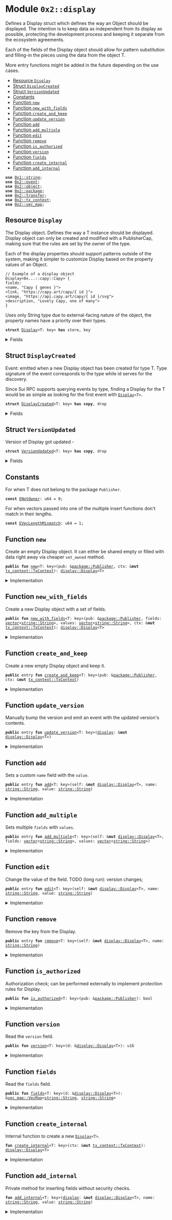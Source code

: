
<a name="0x2_display"></a>

# Module `0x2::display`

Defines a Display struct which defines the way an Object
should be displayed. The intention is to keep data as independent
from its display as possible, protecting the development process
and keeping it separate from the ecosystem agreements.

Each of the fields of the Display object should allow for pattern
substitution and filling-in the pieces using the data from the object T.

More entry functions might be added in the future depending on the use cases.


-  [Resource `Display`](#0x2_display_Display)
-  [Struct `DisplayCreated`](#0x2_display_DisplayCreated)
-  [Struct `VersionUpdated`](#0x2_display_VersionUpdated)
-  [Constants](#@Constants_0)
-  [Function `new`](#0x2_display_new)
-  [Function `new_with_fields`](#0x2_display_new_with_fields)
-  [Function `create_and_keep`](#0x2_display_create_and_keep)
-  [Function `update_version`](#0x2_display_update_version)
-  [Function `add`](#0x2_display_add)
-  [Function `add_multiple`](#0x2_display_add_multiple)
-  [Function `edit`](#0x2_display_edit)
-  [Function `remove`](#0x2_display_remove)
-  [Function `is_authorized`](#0x2_display_is_authorized)
-  [Function `version`](#0x2_display_version)
-  [Function `fields`](#0x2_display_fields)
-  [Function `create_internal`](#0x2_display_create_internal)
-  [Function `add_internal`](#0x2_display_add_internal)


<pre><code><b>use</b> <a href="dependencies/move-stdlib/string.md#0x1_string">0x1::string</a>;
<b>use</b> <a href="event.md#0x2_event">0x2::event</a>;
<b>use</b> <a href="object.md#0x2_object">0x2::object</a>;
<b>use</b> <a href="package.md#0x2_package">0x2::package</a>;
<b>use</b> <a href="transfer.md#0x2_transfer">0x2::transfer</a>;
<b>use</b> <a href="tx_context.md#0x2_tx_context">0x2::tx_context</a>;
<b>use</b> <a href="vec_map.md#0x2_vec_map">0x2::vec_map</a>;
</code></pre>



<a name="0x2_display_Display"></a>

## Resource `Display`

The Display<T> object. Defines the way a T instance should be
displayed. Display object can only be created and modified with
a PublisherCap, making sure that the rules are set by the owner
of the type.

Each of the display properties should support patterns outside
of the system, making it simpler to customize Display based
on the property values of an Object.
```
// Example of a display object
Display<0x...::capy::Capy> {
fields:
<name, "Capy { genes }">
<link, "https://capy.art/capy/{ id }">
<image, "https://api.capy.art/capy/{ id }/svg">
<description, "Lovely Capy, one of many">
}
```

Uses only String type due to external-facing nature of the object,
the property names have a priority over their types.


<pre><code><b>struct</b> <a href="display.md#0x2_display_Display">Display</a>&lt;T: key&gt; <b>has</b> store, key
</code></pre>



<details>
<summary>Fields</summary>


<dl>
<dt>
<code>id: <a href="object.md#0x2_object_UID">object::UID</a></code>
</dt>
<dd>

</dd>
<dt>
<code>fields: <a href="vec_map.md#0x2_vec_map_VecMap">vec_map::VecMap</a>&lt;<a href="dependencies/move-stdlib/string.md#0x1_string_String">string::String</a>, <a href="dependencies/move-stdlib/string.md#0x1_string_String">string::String</a>&gt;</code>
</dt>
<dd>
 Contains fields for display. Currently supported
 fields are: name, link, image and description.
</dd>
<dt>
<code>version: u16</code>
</dt>
<dd>
 Version that can only be updated manually by the Publisher.
</dd>
</dl>


</details>

<a name="0x2_display_DisplayCreated"></a>

## Struct `DisplayCreated`

Event: emitted when a new Display object has been created for type T.
Type signature of the event corresponds to the type while id serves for
the discovery.

Since Sui RPC supports querying events by type, finding a Display for the T
would be as simple as looking for the first event with <code><a href="display.md#0x2_display_Display">Display</a>&lt;T&gt;</code>.


<pre><code><b>struct</b> <a href="display.md#0x2_display_DisplayCreated">DisplayCreated</a>&lt;T: key&gt; <b>has</b> <b>copy</b>, drop
</code></pre>



<details>
<summary>Fields</summary>


<dl>
<dt>
<code>id: <a href="object.md#0x2_object_ID">object::ID</a></code>
</dt>
<dd>

</dd>
</dl>


</details>

<a name="0x2_display_VersionUpdated"></a>

## Struct `VersionUpdated`

Version of Display got updated -


<pre><code><b>struct</b> <a href="display.md#0x2_display_VersionUpdated">VersionUpdated</a>&lt;T: key&gt; <b>has</b> <b>copy</b>, drop
</code></pre>



<details>
<summary>Fields</summary>


<dl>
<dt>
<code>id: <a href="object.md#0x2_object_ID">object::ID</a></code>
</dt>
<dd>

</dd>
<dt>
<code>version: u16</code>
</dt>
<dd>

</dd>
<dt>
<code>fields: <a href="vec_map.md#0x2_vec_map_VecMap">vec_map::VecMap</a>&lt;<a href="dependencies/move-stdlib/string.md#0x1_string_String">string::String</a>, <a href="dependencies/move-stdlib/string.md#0x1_string_String">string::String</a>&gt;</code>
</dt>
<dd>

</dd>
</dl>


</details>

<a name="@Constants_0"></a>

## Constants


<a name="0x2_display_ENotOwner"></a>

For when T does not belong to the package <code>Publisher</code>.


<pre><code><b>const</b> <a href="display.md#0x2_display_ENotOwner">ENotOwner</a>: u64 = 0;
</code></pre>



<a name="0x2_display_EVecLengthMismatch"></a>

For when vectors passed into one of the multiple insert functions
don't match in their lengths.


<pre><code><b>const</b> <a href="display.md#0x2_display_EVecLengthMismatch">EVecLengthMismatch</a>: u64 = 1;
</code></pre>



<a name="0x2_display_new"></a>

## Function `new`

Create an empty Display object. It can either be shared empty or filled
with data right away via cheaper <code>set_owned</code> method.


<pre><code><b>public</b> <b>fun</b> <a href="display.md#0x2_display_new">new</a>&lt;T: key&gt;(pub: &<a href="package.md#0x2_package_Publisher">package::Publisher</a>, ctx: &<b>mut</b> <a href="tx_context.md#0x2_tx_context_TxContext">tx_context::TxContext</a>): <a href="display.md#0x2_display_Display">display::Display</a>&lt;T&gt;
</code></pre>



<details>
<summary>Implementation</summary>


<pre><code><b>public</b> <b>fun</b> <a href="display.md#0x2_display_new">new</a>&lt;T: key&gt;(pub: &Publisher, ctx: &<b>mut</b> TxContext): <a href="display.md#0x2_display_Display">Display</a>&lt;T&gt; {
    <b>assert</b>!(<a href="display.md#0x2_display_is_authorized">is_authorized</a>&lt;T&gt;(pub), <a href="display.md#0x2_display_ENotOwner">ENotOwner</a>);
    <a href="display.md#0x2_display_create_internal">create_internal</a>(ctx)
}
</code></pre>



</details>

<a name="0x2_display_new_with_fields"></a>

## Function `new_with_fields`

Create a new Display<T> object with a set of fields.


<pre><code><b>public</b> <b>fun</b> <a href="display.md#0x2_display_new_with_fields">new_with_fields</a>&lt;T: key&gt;(pub: &<a href="package.md#0x2_package_Publisher">package::Publisher</a>, fields: <a href="dependencies/move-stdlib/vector.md#0x1_vector">vector</a>&lt;<a href="dependencies/move-stdlib/string.md#0x1_string_String">string::String</a>&gt;, values: <a href="dependencies/move-stdlib/vector.md#0x1_vector">vector</a>&lt;<a href="dependencies/move-stdlib/string.md#0x1_string_String">string::String</a>&gt;, ctx: &<b>mut</b> <a href="tx_context.md#0x2_tx_context_TxContext">tx_context::TxContext</a>): <a href="display.md#0x2_display_Display">display::Display</a>&lt;T&gt;
</code></pre>



<details>
<summary>Implementation</summary>


<pre><code><b>public</b> <b>fun</b> <a href="display.md#0x2_display_new_with_fields">new_with_fields</a>&lt;T: key&gt;(
    pub: &Publisher, fields: <a href="dependencies/move-stdlib/vector.md#0x1_vector">vector</a>&lt;String&gt;, values: <a href="dependencies/move-stdlib/vector.md#0x1_vector">vector</a>&lt;String&gt;, ctx: &<b>mut</b> TxContext
): <a href="display.md#0x2_display_Display">Display</a>&lt;T&gt; {
    <b>let</b> len = <a href="dependencies/move-stdlib/vector.md#0x1_vector_length">vector::length</a>(&fields);
    <b>assert</b>!(len == <a href="dependencies/move-stdlib/vector.md#0x1_vector_length">vector::length</a>(&values), <a href="display.md#0x2_display_EVecLengthMismatch">EVecLengthMismatch</a>);

    <b>let</b> <b>mut</b> i = 0;
    <b>let</b> <b>mut</b> <a href="display.md#0x2_display">display</a> = <a href="display.md#0x2_display_new">new</a>&lt;T&gt;(pub, ctx);
    <b>while</b> (i &lt; len) {
        <a href="display.md#0x2_display_add_internal">add_internal</a>(&<b>mut</b> <a href="display.md#0x2_display">display</a>, *<a href="dependencies/move-stdlib/vector.md#0x1_vector_borrow">vector::borrow</a>(&fields, i), *<a href="dependencies/move-stdlib/vector.md#0x1_vector_borrow">vector::borrow</a>(&values, i));
        i = i + 1;
    };

    <a href="display.md#0x2_display">display</a>
}
</code></pre>



</details>

<a name="0x2_display_create_and_keep"></a>

## Function `create_and_keep`

Create a new empty Display<T> object and keep it.


<pre><code><b>public</b> entry <b>fun</b> <a href="display.md#0x2_display_create_and_keep">create_and_keep</a>&lt;T: key&gt;(pub: &<a href="package.md#0x2_package_Publisher">package::Publisher</a>, ctx: &<b>mut</b> <a href="tx_context.md#0x2_tx_context_TxContext">tx_context::TxContext</a>)
</code></pre>



<details>
<summary>Implementation</summary>


<pre><code>entry <b>public</b> <b>fun</b> <a href="display.md#0x2_display_create_and_keep">create_and_keep</a>&lt;T: key&gt;(pub: &Publisher, ctx: &<b>mut</b> TxContext) {
    <a href="transfer.md#0x2_transfer_public_transfer">transfer::public_transfer</a>(<a href="display.md#0x2_display_new">new</a>&lt;T&gt;(pub, ctx), sender(ctx))
}
</code></pre>



</details>

<a name="0x2_display_update_version"></a>

## Function `update_version`

Manually bump the version and emit an event with the updated version's contents.


<pre><code><b>public</b> entry <b>fun</b> <a href="display.md#0x2_display_update_version">update_version</a>&lt;T: key&gt;(<a href="display.md#0x2_display">display</a>: &<b>mut</b> <a href="display.md#0x2_display_Display">display::Display</a>&lt;T&gt;)
</code></pre>



<details>
<summary>Implementation</summary>


<pre><code>entry <b>public</b> <b>fun</b> <a href="display.md#0x2_display_update_version">update_version</a>&lt;T: key&gt;(
    <a href="display.md#0x2_display">display</a>: &<b>mut</b> <a href="display.md#0x2_display_Display">Display</a>&lt;T&gt;
) {
    <a href="display.md#0x2_display">display</a>.version = <a href="display.md#0x2_display">display</a>.version + 1;
    <a href="event.md#0x2_event_emit">event::emit</a>(<a href="display.md#0x2_display_VersionUpdated">VersionUpdated</a>&lt;T&gt; {
        version: <a href="display.md#0x2_display">display</a>.version,
        fields: *&<a href="display.md#0x2_display">display</a>.fields,
        id: <a href="object.md#0x2_object_uid_to_inner">object::uid_to_inner</a>(&<a href="display.md#0x2_display">display</a>.id),
    })
}
</code></pre>



</details>

<a name="0x2_display_add"></a>

## Function `add`

Sets a custom <code>name</code> field with the <code>value</code>.


<pre><code><b>public</b> entry <b>fun</b> <a href="display.md#0x2_display_add">add</a>&lt;T: key&gt;(self: &<b>mut</b> <a href="display.md#0x2_display_Display">display::Display</a>&lt;T&gt;, name: <a href="dependencies/move-stdlib/string.md#0x1_string_String">string::String</a>, value: <a href="dependencies/move-stdlib/string.md#0x1_string_String">string::String</a>)
</code></pre>



<details>
<summary>Implementation</summary>


<pre><code>entry <b>public</b> <b>fun</b> <a href="display.md#0x2_display_add">add</a>&lt;T: key&gt;(self: &<b>mut</b> <a href="display.md#0x2_display_Display">Display</a>&lt;T&gt;, name: String, value: String) {
    <a href="display.md#0x2_display_add_internal">add_internal</a>(self, name, value)
}
</code></pre>



</details>

<a name="0x2_display_add_multiple"></a>

## Function `add_multiple`

Sets multiple <code>fields</code> with <code>values</code>.


<pre><code><b>public</b> entry <b>fun</b> <a href="display.md#0x2_display_add_multiple">add_multiple</a>&lt;T: key&gt;(self: &<b>mut</b> <a href="display.md#0x2_display_Display">display::Display</a>&lt;T&gt;, fields: <a href="dependencies/move-stdlib/vector.md#0x1_vector">vector</a>&lt;<a href="dependencies/move-stdlib/string.md#0x1_string_String">string::String</a>&gt;, values: <a href="dependencies/move-stdlib/vector.md#0x1_vector">vector</a>&lt;<a href="dependencies/move-stdlib/string.md#0x1_string_String">string::String</a>&gt;)
</code></pre>



<details>
<summary>Implementation</summary>


<pre><code>entry <b>public</b> <b>fun</b> <a href="display.md#0x2_display_add_multiple">add_multiple</a>&lt;T: key&gt;(
    self: &<b>mut</b> <a href="display.md#0x2_display_Display">Display</a>&lt;T&gt;, fields: <a href="dependencies/move-stdlib/vector.md#0x1_vector">vector</a>&lt;String&gt;, values: <a href="dependencies/move-stdlib/vector.md#0x1_vector">vector</a>&lt;String&gt;
) {
    <b>let</b> len = <a href="dependencies/move-stdlib/vector.md#0x1_vector_length">vector::length</a>(&fields);
    <b>assert</b>!(len == <a href="dependencies/move-stdlib/vector.md#0x1_vector_length">vector::length</a>(&values), <a href="display.md#0x2_display_EVecLengthMismatch">EVecLengthMismatch</a>);

    <b>let</b> <b>mut</b> i = 0;
    <b>while</b> (i &lt; len) {
        <a href="display.md#0x2_display_add_internal">add_internal</a>(self, *<a href="dependencies/move-stdlib/vector.md#0x1_vector_borrow">vector::borrow</a>(&fields, i), *<a href="dependencies/move-stdlib/vector.md#0x1_vector_borrow">vector::borrow</a>(&values, i));
        i = i + 1;
    };
}
</code></pre>



</details>

<a name="0x2_display_edit"></a>

## Function `edit`

Change the value of the field.
TODO (long run): version changes;


<pre><code><b>public</b> entry <b>fun</b> <a href="display.md#0x2_display_edit">edit</a>&lt;T: key&gt;(self: &<b>mut</b> <a href="display.md#0x2_display_Display">display::Display</a>&lt;T&gt;, name: <a href="dependencies/move-stdlib/string.md#0x1_string_String">string::String</a>, value: <a href="dependencies/move-stdlib/string.md#0x1_string_String">string::String</a>)
</code></pre>



<details>
<summary>Implementation</summary>


<pre><code>entry <b>public</b> <b>fun</b> <a href="display.md#0x2_display_edit">edit</a>&lt;T: key&gt;(self: &<b>mut</b> <a href="display.md#0x2_display_Display">Display</a>&lt;T&gt;, name: String, value: String) {
    <b>let</b> (_, _) = <a href="vec_map.md#0x2_vec_map_remove">vec_map::remove</a>(&<b>mut</b> self.fields, &name);
    <a href="display.md#0x2_display_add_internal">add_internal</a>(self, name, value)
}
</code></pre>



</details>

<a name="0x2_display_remove"></a>

## Function `remove`

Remove the key from the Display.


<pre><code><b>public</b> entry <b>fun</b> <a href="display.md#0x2_display_remove">remove</a>&lt;T: key&gt;(self: &<b>mut</b> <a href="display.md#0x2_display_Display">display::Display</a>&lt;T&gt;, name: <a href="dependencies/move-stdlib/string.md#0x1_string_String">string::String</a>)
</code></pre>



<details>
<summary>Implementation</summary>


<pre><code>entry <b>public</b> <b>fun</b> <a href="display.md#0x2_display_remove">remove</a>&lt;T: key&gt;(self: &<b>mut</b> <a href="display.md#0x2_display_Display">Display</a>&lt;T&gt;, name: String) {
    <a href="vec_map.md#0x2_vec_map_remove">vec_map::remove</a>(&<b>mut</b> self.fields, &name);
}
</code></pre>



</details>

<a name="0x2_display_is_authorized"></a>

## Function `is_authorized`

Authorization check; can be performed externally to implement protection rules for Display.


<pre><code><b>public</b> <b>fun</b> <a href="display.md#0x2_display_is_authorized">is_authorized</a>&lt;T: key&gt;(pub: &<a href="package.md#0x2_package_Publisher">package::Publisher</a>): bool
</code></pre>



<details>
<summary>Implementation</summary>


<pre><code><b>public</b> <b>fun</b> <a href="display.md#0x2_display_is_authorized">is_authorized</a>&lt;T: key&gt;(pub: &Publisher): bool {
    from_package&lt;T&gt;(pub)
}
</code></pre>



</details>

<a name="0x2_display_version"></a>

## Function `version`

Read the <code>version</code> field.


<pre><code><b>public</b> <b>fun</b> <a href="display.md#0x2_display_version">version</a>&lt;T: key&gt;(d: &<a href="display.md#0x2_display_Display">display::Display</a>&lt;T&gt;): u16
</code></pre>



<details>
<summary>Implementation</summary>


<pre><code><b>public</b> <b>fun</b> <a href="display.md#0x2_display_version">version</a>&lt;T: key&gt;(d: &<a href="display.md#0x2_display_Display">Display</a>&lt;T&gt;): u16 {
    d.version
}
</code></pre>



</details>

<a name="0x2_display_fields"></a>

## Function `fields`

Read the <code>fields</code> field.


<pre><code><b>public</b> <b>fun</b> <a href="display.md#0x2_display_fields">fields</a>&lt;T: key&gt;(d: &<a href="display.md#0x2_display_Display">display::Display</a>&lt;T&gt;): &<a href="vec_map.md#0x2_vec_map_VecMap">vec_map::VecMap</a>&lt;<a href="dependencies/move-stdlib/string.md#0x1_string_String">string::String</a>, <a href="dependencies/move-stdlib/string.md#0x1_string_String">string::String</a>&gt;
</code></pre>



<details>
<summary>Implementation</summary>


<pre><code><b>public</b> <b>fun</b> <a href="display.md#0x2_display_fields">fields</a>&lt;T: key&gt;(d: &<a href="display.md#0x2_display_Display">Display</a>&lt;T&gt;): &VecMap&lt;String, String&gt; {
    &d.fields
}
</code></pre>



</details>

<a name="0x2_display_create_internal"></a>

## Function `create_internal`

Internal function to create a new <code><a href="display.md#0x2_display_Display">Display</a>&lt;T&gt;</code>.


<pre><code><b>fun</b> <a href="display.md#0x2_display_create_internal">create_internal</a>&lt;T: key&gt;(ctx: &<b>mut</b> <a href="tx_context.md#0x2_tx_context_TxContext">tx_context::TxContext</a>): <a href="display.md#0x2_display_Display">display::Display</a>&lt;T&gt;
</code></pre>



<details>
<summary>Implementation</summary>


<pre><code><b>fun</b> <a href="display.md#0x2_display_create_internal">create_internal</a>&lt;T: key&gt;(ctx: &<b>mut</b> TxContext): <a href="display.md#0x2_display_Display">Display</a>&lt;T&gt; {
    <b>let</b> uid = <a href="object.md#0x2_object_new">object::new</a>(ctx);

    <a href="event.md#0x2_event_emit">event::emit</a>(<a href="display.md#0x2_display_DisplayCreated">DisplayCreated</a>&lt;T&gt; {
        id: <a href="object.md#0x2_object_uid_to_inner">object::uid_to_inner</a>(&uid)
    });

    <a href="display.md#0x2_display_Display">Display</a> {
        id: uid,
        fields: <a href="vec_map.md#0x2_vec_map_empty">vec_map::empty</a>(),
        version: 0,
    }
}
</code></pre>



</details>

<a name="0x2_display_add_internal"></a>

## Function `add_internal`

Private method for inserting fields without security checks.


<pre><code><b>fun</b> <a href="display.md#0x2_display_add_internal">add_internal</a>&lt;T: key&gt;(<a href="display.md#0x2_display">display</a>: &<b>mut</b> <a href="display.md#0x2_display_Display">display::Display</a>&lt;T&gt;, name: <a href="dependencies/move-stdlib/string.md#0x1_string_String">string::String</a>, value: <a href="dependencies/move-stdlib/string.md#0x1_string_String">string::String</a>)
</code></pre>



<details>
<summary>Implementation</summary>


<pre><code><b>fun</b> <a href="display.md#0x2_display_add_internal">add_internal</a>&lt;T: key&gt;(<a href="display.md#0x2_display">display</a>: &<b>mut</b> <a href="display.md#0x2_display_Display">Display</a>&lt;T&gt;, name: String, value: String) {
    <a href="vec_map.md#0x2_vec_map_insert">vec_map::insert</a>(&<b>mut</b> <a href="display.md#0x2_display">display</a>.fields, name, value)
}
</code></pre>



</details>
